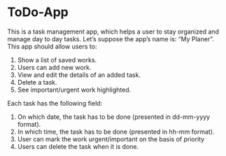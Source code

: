 # ToDo-App
This is a task management app, which helps a user to stay organized and manage day to day tasks. Let’s suppose the app’s name is: “My Planer”. This app should allow users to: 
1. Show a list of saved works. 
2. Users can add new work. 
3. View and edit the details of an added task. 
4. Delete a task. 
5. See important/urgent work highlighted.


Each task has the following field: 
1. On which date, the task has to be done (presented in dd-mm-yyyy format). 
2. In which time, the task has to be done (presented in hh-mm format). 
3. User can mark the work urgent/important on the basis of priority 
4. Users can delete the task when it is done.
